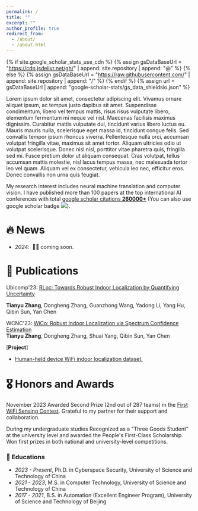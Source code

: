 ```yaml
---
permalink: /
title: ""
excerpt: ""
author_profile: true
redirect_from: 
  - /about/
  - /about.html
---
```


{% if site.google_scholar_stats_use_cdn %}
{% assign gsDataBaseUrl = "https://cdn.jsdelivr.net/gh/" | append: site.repository | append: "@" %}
{% else %}
{% assign gsDataBaseUrl = "https://raw.githubusercontent.com/" | append: site.repository | append: "/" %}
{% endif %}
{% assign url = gsDataBaseUrl | append: "google-scholar-stats/gs_data_shieldsio.json" %}

<span class='anchor' id='about-me'></span>

Lorem ipsum dolor sit amet, consectetur adipiscing elit. Vivamus ornare aliquet ipsum, ac tempus justo dapibus sit amet. Suspendisse condimentum, libero vel tempus mattis, risus risus vulputate libero, elementum fermentum mi neque vel nisl. Maecenas facilisis maximus dignissim. Curabitur mattis vulputate dui, tincidunt varius libero luctus eu. Mauris mauris nulla, scelerisque eget massa id, tincidunt congue felis. Sed convallis tempor ipsum rhoncus viverra. Pellentesque nulla orci, accumsan volutpat fringilla vitae, maximus sit amet tortor. Aliquam ultricies odio ut volutpat scelerisque. Donec nisl nisl, porttitor vitae pharetra quis, fringilla sed mi. Fusce pretium dolor ut aliquam consequat. Cras volutpat, tellus accumsan mattis molestie, nisl lacus tempus massa, nec malesuada tortor leo vel quam. Aliquam vel ex consectetur, vehicula leo nec, efficitur eros. Donec convallis non urna quis feugiat.

My research interest includes neural machine translation and computer vision. I have published more than 100 papers at the top international AI conferences with total <a href='https://scholar.google.com/citations?user=DhtAFkwAAAAJ'>google scholar citations <strong><span id='total_cit'>260000+</span></strong></a> (You can also use google scholar badge <a href='https://scholar.google.com/citations?user=DhtAFkwAAAAJ'><img src="https://img.shields.io/endpoint?url={{ url | url_encode }}&logo=Google%20Scholar&labelColor=f6f6f6&color=9cf&style=flat&label=citations"></a>).


# 🔥 News
- *2024*: &nbsp;🎉🎉 coming soon.

# 📝 Publications 

<span class = 'label label-conf'>Ubicomp'23</span>: [RLoc: Towards Robust Indoor Localization by Quantifying Uncertainty](https://dl.acm.org/doi/abs/10.1145/3631437) 

**Tianyu Zhang**, Dongheng Zhang, Guanzhong Wang, Yadong Li, Yang Hu, Qibin Sun, Yan Chen

<span class = 'label label-conf'>WCNC'23</span>: [WiCo: Robust Indoor Localization via Spectrum Confidence Estimation](https://ieeexplore.ieee.org/abstract/document/10118725/)  
**Tianyu Zhang**, Dongheng Zhang, Shuai Yang, Qibin Sun, Yan Chen


[**Project**]

- [Human-held device WiFi indoor localization dataset.](https://github.com/H-WILD/human_held_device_wifi_indoor_localization_dataset)


# 🎖 Honors and Awards
<span class = 'label label-time'>November 2023</span> Awarded Second Prize (2nd out of 287 teams) in the [First WiFi Sensing Contest](https://www.chaspark.com/#/live/941113361357037568?anchorV=946512265287860224&multi=zh). Grateful to my partner for their support and collaboration.

<span class = 'label label-time'>During my undergraduate studies</span> Recognized as a "Three Goods Student" at the university level and awarded the People's First-Class Scholarship. Won first prizes in both national and university-level competitions.

<!-- - *November 2023*: Awarded Second Prize (2nd out of 287 teams) in the [First WiFi Sensing Contest](https://www.chaspark.com/#/live/941113361357037568?anchorV=946512265287860224&multi=zh). Grateful to my partner for their support and collaboration. -->

<!-- - *During my undergraduate studies*: Recognized as a "Three Goods Student" at the university level and awarded the People's First-Class Scholarship. Won first prizes in both national and university-level competitions. -->



### 📖 Educations
- *2023 - Present*, Ph.D. in Cyberspace Security, University of Science and Technology of China
- *2021 - 2023*, M.S. in Computer Technology, University of Science and Technology of China
- *2017 - 2021*, B.S. in Automation (Excellent Engineer Program), University of Science and Technology of Beijing


<!-- # 💬 Invited Talks
- *2021.06*, Lorem ipsum dolor sit amet, consectetur adipiscing elit. Vivamus ornare aliquet ipsum, ac tempus justo dapibus sit amet. 
- *2021.03*, Lorem ipsum dolor sit amet, consectetur adipiscing elit. Vivamus ornare aliquet ipsum, ac tempus justo dapibus sit amet.  \| [\[video\]](https://github.com/)

# 💻 Internships
- *2019.05 - 2020.02*, [Lorem](https://github.com/), China. -->